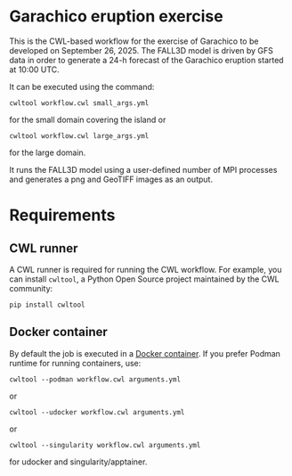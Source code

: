 # Garachico eruption exercise

This is the CWL-based workflow for the exercise of Garachico to be developed on September 26, 2025. The FALL3D model is driven by GFS data in order to generate a 24-h forecast
of the Garachico eruption started at 10:00 UTC.

It can be executed using the command:

```console
cwltool workflow.cwl small_args.yml
```

for the small domain covering the island or

```console
cwltool workflow.cwl large_args.yml
```

for the large domain.

It runs the FALL3D model using a user-defined number of MPI processes and generates a png and GeoTIFF images as  an output.

# Requirements

## CWL runner

A CWL runner is required for running the CWL workflow. For example, you can install `cwltool`, a Python Open Source project maintained by the CWL community:

```console
pip install cwltool
```

## Docker container

By default the job is executed in a [Docker container][Dockerhub].
If you prefer Podman runtime for running containers, use:
```console
cwltool --podman workflow.cwl arguments.yml
```
or
```console
cwltool --udocker workflow.cwl arguments.yml
```
or
```console
cwltool --singularity workflow.cwl arguments.yml
```
for udocker and singularity/apptainer.

<!----------------------------------------------------------------------------->

[Dockerhub]: https://hub.docker.com/r/lmingari/garachico
